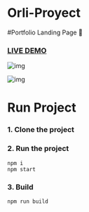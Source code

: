 # Orli-Proyect

#Portfolio Landing Page :page_with_curl:

### [LIVE DEMO](https:/orliluq.github.io/orli-project)

![img](https://github.com/orliluq/orli-project/main/public/images/back.jpg?raw=true)


![img](https://github.com/orliluq/orli-project/main/public/images/Web.jpg?raw=true)

# Run Project
### 1. Clone the project

### 2. Run the project
```shell
npm i
npm start
```

### 3. Build
```shell
npm run build
```



